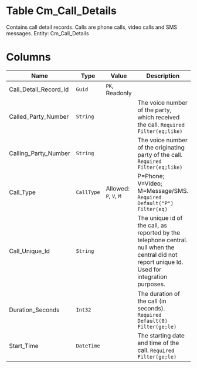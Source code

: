 # Table Cm_Call_Details

Contains call detail records. Calls are phone calls, video calls and SMS messages. Entity: Cm_Call_Details

# Columns

| Name | Type | Value | Description |
| - | - | - | --- |
|Call_Detail_Record_Id|`Guid`|`PK`, Readonly||
|Called_Party_Number|`String`||The voice number of the party, which received the call. `Required` `Filter(eq;like)` |
|Calling_Party_Number|`String`||The voice number of the originating party of the call. `Required` `Filter(eq;like)` |
|Call_Type|`CallType`|Allowed: `P`, `V`, `M`|P=Phone; V=Video; M=Message/SMS. `Required` `Default("P")` `Filter(eq)` |
|Call_Unique_Id|`String`||The unique id of the call, as reported by the telephone central. null when the central did not report unique Id. Used for integration purposes. |
|Duration_Seconds|`Int32`||The duration of the call (in seconds). `Required` `Default(0)` `Filter(ge;le)` |
|Start_Time|`DateTime`||The starting date and time of the call. `Required` `Filter(ge;le)` |
